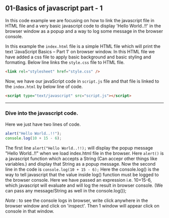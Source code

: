 ## 01-Basics of javascript part - 1

In this code example we are focusing on how to link the javascript file in HTML file and a very basic javascript code to display 'Hello World..!!' in the browser window as a popup and a way to log some message in the browser console.

In this example the `index.html` file is a simple HTML file which will print the text 'JavaScript Basics – Part 1' on browser window. In this HTML file we have added a css file to apply basic background and basic styling and formating. Below line links the `style.css` file to HTML file.

```html
<link rel="stylesheet" href="style.css" />
```

Now, we have our javaScript code in `script.js` file and that file is linked to the `index.html` by below line of code.

```html
<script type="text/javascript" src="script.js"></script>
```

<hr>

### Dive into the javascript code.

Here we just have two lines of code.

```javascript
alert("Hello World..!!");
console.log(10 + 15 - 6);
```

The first line `alert("Hello World..!!);` will display the popup message "Hello World..!!" when we load index.html file in the browser. Here `alert()` is a javascript function which accepts a String (Can accepr other things like variables.) and display that String as a popup message.
Now the second line in the code is `console.log(10 + 15 - 6);` Here the console.log() is the way to tell javascript that the value inside log() function must be logged to the browser console. Here we have passed an expression i.e. 10+15-6, which javascript will evaluate and will log the result in browser console. (We can pass any message/String as well in the console.log());

<em>Note</em> : to see the console logs in browser, write click anywhere in the browser window and click on 'inspect'. Then 1 window will appear click on console in that window.
